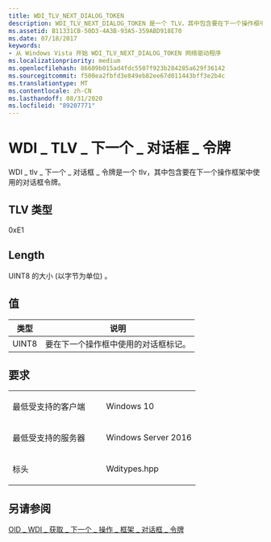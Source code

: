 ```yaml
---
title: WDI_TLV_NEXT_DIALOG_TOKEN
description: WDI_TLV_NEXT_DIALOG_TOKEN 是一个 TLV，其中包含要在下一个操作框中使用的对话框标记。
ms.assetid: B11331CB-50D3-4A3B-93A5-359ABD918E70
ms.date: 07/18/2017
keywords:
- 从 Windows Vista 开始 WDI_TLV_NEXT_DIALOG_TOKEN 网络驱动程序
ms.localizationpriority: medium
ms.openlocfilehash: 86609b015ad4fdc5507f923b284285a629f36142
ms.sourcegitcommit: f500ea2fbfd3e849eb82ee67d011443bff3e2b4c
ms.translationtype: MT
ms.contentlocale: zh-CN
ms.lasthandoff: 08/31/2020
ms.locfileid: "89207771"
---
```

# <a name="wdi_tlv_next_dialog_token"></a>WDI \_ TLV \_ 下一个 \_ 对话框 \_ 令牌


WDI \_ tlv \_ 下一个 \_ 对话框 \_ 令牌是一个 tlv，其中包含要在下一个操作框架中使用的对话框令牌。

## <a name="tlv-type"></a>TLV 类型


0xE1

## <a name="length"></a>Length


UINT8 的大小 (以字节为单位) 。

## <a name="values"></a>值


| 类型  | 说明                                           |
|-------|-------------------------------------------------------|
| UINT8 | 要在下一个操作框中使用的对话框标记。 |

 

<a name="requirements"></a>要求
------------

<table>
<colgroup>
<col width="50%" />
<col width="50%" />
</colgroup>
<tbody>
<tr class="odd">
<td><p>最低受支持的客户端</p></td>
<td><p>Windows 10</p></td>
</tr>
<tr class="even">
<td><p>最低受支持的服务器</p></td>
<td><p>Windows Server 2016</p></td>
</tr>
<tr class="odd">
<td><p>标头</p></td>
<td>Wditypes.hpp</td>
</tr>
</tbody>
</table>

## <a name="see-also"></a>另请参阅


[OID \_ WDI \_ 获取 \_ 下一个 \_ 操作 \_ 框架 \_ 对话框 \_ 令牌](./oid-wdi-get-next-action-frame-dialog-token.md)

 

